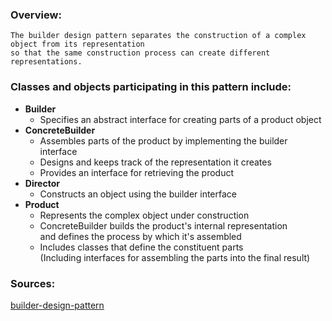 ### Overview:

	The builder design pattern separates the construction of a complex object from its representation
   	so that the same construction process can create different representations.

### Classes and objects participating in this pattern include:

* **Builder**	      
	- Specifies an abstract interface for creating parts of a product object  
* **ConcreteBuilder** 
	- Assembles parts of the product by implementing the builder interface  
	- Designs and keeps track of the representation it creates  
	- Provides an interface for retrieving the product
* **Director**        
	- Constructs an object using the builder interface  
* **Product**	      
	- Represents the complex object under construction  
	- ConcreteBuilder builds the product's internal representation  
  	  and defines the process by which it's assembled  
	- Includes classes that define the constituent parts  
  	  (Including interfaces for assembling the parts into the final result)  

### Sources:

[builder-design-pattern](https://dofactory.com/net/builder-design-pattern)

